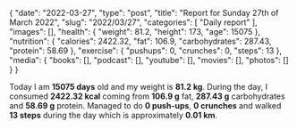 {
    "date": "2022-03-27",
    "type": "post",
    "title": "Report for Sunday 27th of March 2022",
    "slug": "2022\/03\/27",
    "categories": [
        "Daily report"
    ],
    "images": [],
    "health": {
        "weight": 81.2,
        "height": 173,
        "age": 15075
    },
    "nutrition": {
        "calories": 2422.32,
        "fat": 106.9,
        "carbohydrates": 287.43,
        "protein": 58.69
    },
    "exercise": {
        "pushups": 0,
        "crunches": 0,
        "steps": 13
    },
    "media": {
        "books": [],
        "podcast": [],
        "youtube": [],
        "movies": [],
        "photos": []
    }
}

Today I am <strong>15075 days</strong> old and my weight is <strong>81.2 kg</strong>. During the day, I consumed <strong>2422.32 kcal</strong> coming from <strong>106.9 g</strong> fat, <strong>287.43 g</strong> carbohydrates and <strong>58.69 g</strong> protein. Managed to do <strong>0 push-ups</strong>, <strong>0 crunches</strong> and walked <strong>13 steps</strong> during the day which is approximately <strong>0.01 km</strong>.
